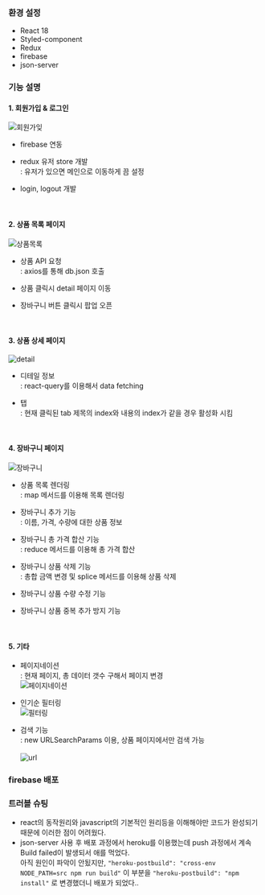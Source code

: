 ### 환경 설정 
- React 18
- Styled-component
- Redux
- firebase
- json-server


### 기능 설명
#### 1. 회원가입 & 로그인 <br/>
![회원가잊](https://user-images.githubusercontent.com/53929795/172033526-bfa56b3c-fcd4-4bfd-b34e-6f971fd12921.png)

- firebase 연동 

- redux 유저 store 개발<br/>
: 유저가 있으면 메인으로 이동하게 끔 설정 

- login, logout 개발

 <br/>
 
#### 2. 상품 목록 페이지 <br/>
![상품목록](https://user-images.githubusercontent.com/53929795/172033524-325a81d2-d274-4801-9aa2-88b9d9e54844.png)

- 상품 API 요청<br/>
: axios를 통해 db.json 호출

- 상품 클릭시 detail 페이지 이동 

- 장바구니 버튼 클릭시 팝업 오픈 

 <br/>
 
#### 3. 상품 상세 페이지 <br/>
![detail](https://user-images.githubusercontent.com/53929795/172656248-27b4e837-2363-414b-a25b-a62ca5e9b2be.png)
- 디테일 정보 <br />
: react-query를 이용해서 data fetching 

- 탭 <br/>
: 현재 클릭된 tab 제목의 index와 내용의 index가 같을 경우 활성화 시킴 <br/> 

 <br/>
 
#### 4. 장바구니 페이지 <br/>
![장바구니](https://user-images.githubusercontent.com/53929795/172033625-b2d15c5e-1160-4b0a-908b-e3aece1004fd.png)

- 상품 목록 렌더링<br/>
: map 메서드를 이용해 목록 렌더링

- 장바구니 추가 기능<br/>
: 이름, 가격, 수량에 대한 상품 정보

- 장바구니 총 가격 합산 기능<br/>
: reduce 메서드를 이용해 총 가격 합산

- 장바구니 상품 삭제 기능<br/>
: 총합 금액 변경 및 splice 메서드를 이용해 상품 삭제

- 장바구니 상품 수량 수정 기능
- 장바구니 상품 중복 추가 방지 기능

 <br/>
 
#### 5. 기타
- 페이지네이션 <br/>
: 현재 페이지, 총 데이터 갯수 구해서 페이지 변경 <br/>
![페이지네이션](https://user-images.githubusercontent.com/53929795/172089764-c23261b1-b453-4940-ac94-b2951e134215.png) <br/>

- 인기순 필터링 <br/>
![필터링](https://user-images.githubusercontent.com/53929795/172089751-39a0dd43-810a-45f2-94bf-d867e869aecd.png)

- 검색 기능 <br/>
: new URLSearchParams 이용, 상품 페이지에서만 검색 가능 <br/><br/>
![url](https://user-images.githubusercontent.com/53929795/172033797-933ac7d4-3c4a-479c-8d06-d11019521b32.png)



### firebase 배포 



### 트러블 슈팅 
- react의 동작원리와 javascript의 기본적인 원리등을 이해해야만 코드가 완성되기 때문에 이러한 점이 어려웠다.
- json-server 사용 후 배포 과정에서 heroku를 이용했는데 push 과정에서 계속 Build failed이 발생되서 애를 먹었다. <br/>
아직 원인이 파악이 안됬지만, `"heroku-postbuild": "cross-env NODE_PATH=src npm run build"` 이 부분을 `"heroku-postbuild": "npm install"` 로 변경했더니 배포가 되었다.. 
